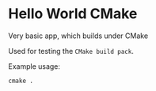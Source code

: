 Hello World CMake
=================

Very basic app, which builds under CMake

Used for testing the `CMake build pack`.

Example usage:
```
cmake .
```
